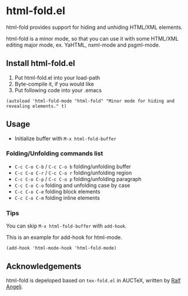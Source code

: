 # html-fold.el

html-fold provides support for hiding and unhiding HTML/XML elements.

html-fold is a minor mode, so that you can use it with some HTML/XML editing major mode,
ex. YaHTML, nxml-mode and psgml-mode.

## Install html-fold.el

1. Put html-fold.el into your load-path
2. Byte-compile it, if you would like
3. Put following code into your .emacs

```elisp
(autoload 'html-fold-mode "html-fold" "Minor mode for hiding and revealing elements." t)
```

## Usage

* Initialize buffer with `M-x html-fold-buffer`

### Folding/Unfolding commands list

* `C-c C-o C-b` / `C-c C-o b`
  folding/unfolding buffer
* `C-c C-o C-r` / `C-c C-o r`
  folding/unfolding region
* `C-c C-o C-p` / `C-c C-o p`
  folding/unfolding paragraph
* `C-c C-o C-o`
  folding and unfolding case by case
* `C-c C-o C-e`
  folding block elements
* `C-c C-o C-m`
  folding inline elements

### Tips

You can skip `M-x html-fold-buffer` with `add-hook`.

This is an example for add-hook for html-mode.

```elisp
(add-hook 'html-mode-hook 'html-fold-mode)
```

## Acknowledgements

html-fold is depeloped based on `tex-fold.el` in AUCTeX, written by
[Ralf Angeli](mailto:angeli@iwi.uni-sb.de).
